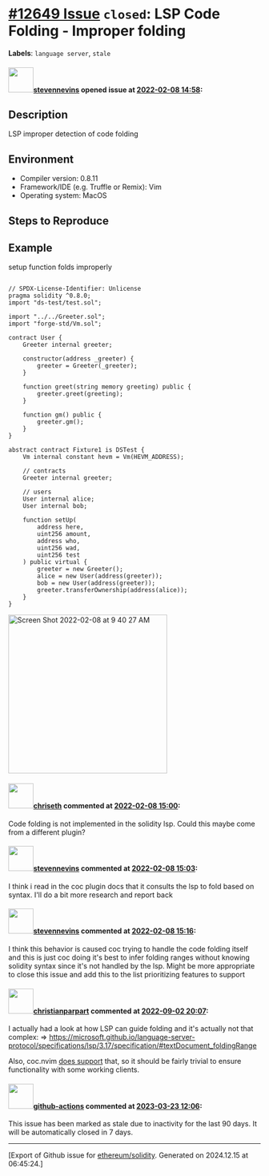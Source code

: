 # [\#12649 Issue](https://github.com/ethereum/solidity/issues/12649) `closed`: LSP Code Folding - Improper folding
**Labels**: `language server`, `stale`


#### <img src="https://avatars.githubusercontent.com/u/12021290?u=87fe650172e39a439e61fc800fe67fbb179aef6a&v=4" width="50">[stevennevins](https://github.com/stevennevins) opened issue at [2022-02-08 14:58](https://github.com/ethereum/solidity/issues/12649):

## Description

LSP improper detection of code folding

## Environment

- Compiler version: 0.8.11
- Framework/IDE (e.g. Truffle or Remix): Vim
- Operating system: MacOS

## Steps to Reproduce

<!--

Configure lsp server following instructions in the release announcement
https://blog.soliditylang.org/2021/12/20/solidity-0.8.11-release-announcement/

-->

## Example

setup function folds improperly

```solidity

// SPDX-License-Identifier: Unlicense
pragma solidity ^0.8.0;
import "ds-test/test.sol";

import "../../Greeter.sol";
import "forge-std/Vm.sol";

contract User {
    Greeter internal greeter;

    constructor(address _greeter) {
        greeter = Greeter(_greeter);
    }

    function greet(string memory greeting) public {
        greeter.greet(greeting);
    }

    function gm() public {
        greeter.gm();
    }
}

abstract contract Fixture1 is DSTest {
    Vm internal constant hevm = Vm(HEVM_ADDRESS);

    // contracts
    Greeter internal greeter;

    // users
    User internal alice;
    User internal bob;

    function setUp(
        address here,
        uint256 amount,
        address who,
        uint256 wad,
        uint256 test
    ) public virtual {
        greeter = new Greeter();
        alice = new User(address(greeter));
        bob = new User(address(greeter));
        greeter.transferOwnership(address(alice));
    }
}

```

<img width="317" alt="Screen Shot 2022-02-08 at 9 40 27 AM" src="https://user-images.githubusercontent.com/12021290/153012756-15845adc-80ef-4e00-9e41-de1ceeabe1ad.png">

#### <img src="https://avatars.githubusercontent.com/u/9073706?v=4" width="50">[chriseth](https://github.com/chriseth) commented at [2022-02-08 15:00](https://github.com/ethereum/solidity/issues/12649#issuecomment-1032704015):

Code folding is not implemented in the solidity lsp. Could this maybe come from a different plugin?

#### <img src="https://avatars.githubusercontent.com/u/12021290?u=87fe650172e39a439e61fc800fe67fbb179aef6a&v=4" width="50">[stevennevins](https://github.com/stevennevins) commented at [2022-02-08 15:03](https://github.com/ethereum/solidity/issues/12649#issuecomment-1032706278):

I think i read in the coc plugin docs that it consults the lsp to fold based on syntax.  I'll do a bit more research and report back

#### <img src="https://avatars.githubusercontent.com/u/12021290?u=87fe650172e39a439e61fc800fe67fbb179aef6a&v=4" width="50">[stevennevins](https://github.com/stevennevins) commented at [2022-02-08 15:16](https://github.com/ethereum/solidity/issues/12649#issuecomment-1032720417):

I think this behavior is caused coc trying to handle the code folding itself and this is just coc doing it's best to infer folding ranges without knowing solidity syntax since it's not handled by the lsp.  Might be more appropriate to close this issue and add this to the list prioritizing features to support

#### <img src="https://avatars.githubusercontent.com/u/56763?u=373e0766d5c45bef8c7c7fc5ed48394935772065&v=4" width="50">[christianparpart](https://github.com/christianparpart) commented at [2022-09-02 20:07](https://github.com/ethereum/solidity/issues/12649#issuecomment-1235858050):

I actually had a look at how LSP can guide folding and it's actually not that complex: => https://microsoft.github.io/language-server-protocol/specifications/lsp/3.17/specification/#textDocument_foldingRange

Also, coc.nvim [does support](https://github.com/neoclide/coc.nvim/pull/3819) that, so it should be fairly trivial to ensure functionality with some working clients.

#### <img src="https://avatars.githubusercontent.com/in/15368?v=4" width="50">[github-actions](https://github.com/apps/github-actions) commented at [2023-03-23 12:06](https://github.com/ethereum/solidity/issues/12649#issuecomment-1481075983):

This issue has been marked as stale due to inactivity for the last 90 days.
It will be automatically closed in 7 days.


-------------------------------------------------------------------------------



[Export of Github issue for [ethereum/solidity](https://github.com/ethereum/solidity). Generated on 2024.12.15 at 06:45:24.]
